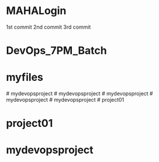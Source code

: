 # MAHALogin
1st  commit
2nd commit
3rd commit 

# DevOps_7PM_Batch
# myfiles
#   m y d e v o p s p r o j e c t  
 #   m y d e v o p s p r o j e c t  
 #   m y d e v o p s p r o j e c t  
 #   m y d e v o p s p r o j e c t  
 #   m y d e v o p s p r o j e c t  
 # project01
# project01
# mydevopsproject
